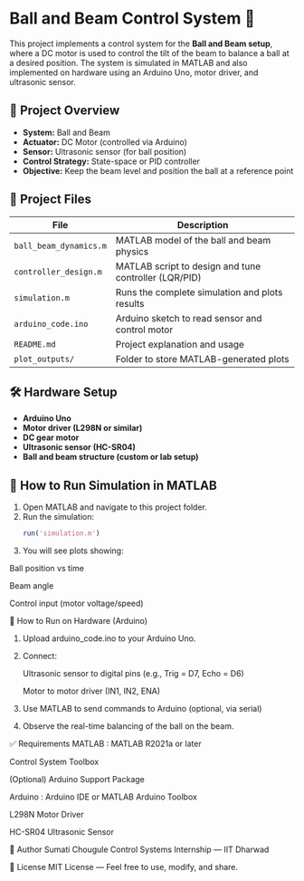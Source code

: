 # Ball and Beam Control System 🎯

This project implements a control system for the **Ball and Beam setup**, where a DC motor is used to control the tilt of the beam to balance a ball at a desired position. The system is simulated in MATLAB and also implemented on hardware using an Arduino Uno, motor driver, and ultrasonic sensor.


## 🔧 Project Overview

- **System:** Ball and Beam
- **Actuator:** DC Motor (controlled via Arduino)
- **Sensor:** Ultrasonic sensor (for ball position)
- **Control Strategy:** State-space or PID controller
- **Objective:** Keep the beam level and position the ball at a reference point



## 📁 Project Files

| File | Description |
|------|-------------|
| `ball_beam_dynamics.m` | MATLAB model of the ball and beam physics |
| `controller_design.m` | MATLAB script to design and tune controller (LQR/PID) |
| `simulation.m` | Runs the complete simulation and plots results |
| `arduino_code.ino` | Arduino sketch to read sensor and control motor |
| `README.md` | Project explanation and usage |
| `plot_outputs/` | Folder to store MATLAB-generated plots |


## 🛠 Hardware Setup

- **Arduino Uno**
- **Motor driver (L298N or similar)**
- **DC gear motor**
- **Ultrasonic sensor (HC-SR04)**
- **Ball and beam structure (custom or lab setup)**


## 🚀 How to Run Simulation in MATLAB

1. Open MATLAB and navigate to this project folder.
2. Run the simulation:
   ```matlab
   run('simulation.m')

3. You will see plots showing:

Ball position vs time

Beam angle

Control input (motor voltage/speed)

🔌 How to Run on Hardware (Arduino)
1. Upload arduino_code.ino to your Arduino Uno.

2. Connect:

     Ultrasonic sensor to digital pins (e.g., Trig = D7, Echo = D6)

     Motor to motor driver (IN1, IN2, ENA)

3. Use MATLAB to send commands to Arduino (optional, via serial)

4. Observe the real-time balancing of the ball on the beam.

✅ Requirements
MATLAB :
MATLAB R2021a or later

Control System Toolbox

(Optional) Arduino Support Package


Arduino :
Arduino IDE or MATLAB Arduino Toolbox

L298N Motor Driver

HC-SR04 Ultrasonic Sensor


👤 Author
Sumati Chougule
Control Systems Internship — IIT Dharwad

📄 License
MIT License — Feel free to use, modify, and share.

